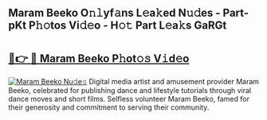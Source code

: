 ## Maram Beeko O𝚗𝚕yf𝚊ns L𝚎a𝚔ed N𝚞𝚍es - Part-pKt P𝚑𝚘tos Vi𝚍𝚎o - H𝚘𝚝 Part L𝚎a𝚔s GaRGt

# <h2><a href="http://kf6rqi.oniu.top/?m=Maram+Beeko">🔗👉 🔴 Maram Beeko P𝚑ot𝚘𝚜 V𝚒d𝚎o</a></h2>

[![Maram Beeko Nu𝚍e𝚜](https://i.imgur.com/0qMVB7G.gif)](http://kf6rqi.oniu.top/?m=Maram+Beeko)
Digital media artist and amusement provider Maram Beeko, celebrated for publishing dance and lifestyle tutorials through viral dance moves and short films. Selfless volunteer Maram Beeko, famed for their generosity and commitment to serving their community.  
